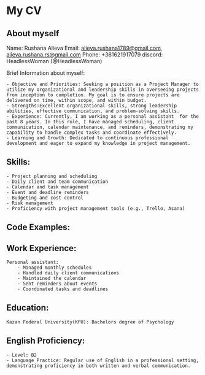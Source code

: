 # My CV

## About myself

 Name: Rushana Alieva
 Email: alieva.rushana1789@gmail.com, alieva.rushana.rs@gmail.com
 Phone: +381621917079
 discord: HeadlessWoman (@HeadlessWoman)

 Brief Information about myself: 

    - Objective and Priorities: Seeking a position as a Project Manager to utilize my organizational and leadership skills in overseeing projects from inception to completion. My goal is to ensure projects are delivered on time, within scope, and within budget.
    - Strengths:Excellent organizational skills, strong leadership abilities, effective communication, and problem-solving skills.
    - Experience: Currently, I am working as a personal assistant  for the past 8 years. In this role, I have managed scheduling, client communication, calendar maintenance, and reminders, demonstrating my capability to handle complex tasks and coordinate effectively.
    - Learning and Growth: Dedicated to continuous professional development and eager to expand my knowledge in project management.

## Skills:
    - Project planning and scheduling
    - Daily client and team communication
    - Calendar and task management
    - Event and deadline reminders
    - Budgeting and cost control
    - Risk management
    - Proficiency with project management tools (e.g., Trello, Asana)

## Code Examples:


## Work Experience:
    Personal assistant:
        - Managed monthly schedules
        - Handled daily client communications
        - Maintained the calendar
        - Sent reminders about events
        - Coordinated tasks and deadlines

## Education:

```
Kazan Federal University(KFU): Bachelors degree of Psychology
```

## English Proficiency:
    - Level: B2
    - Language Practice: Regular use of English in a professional setting, demonstrating proficiency in both written and verbal communication.


